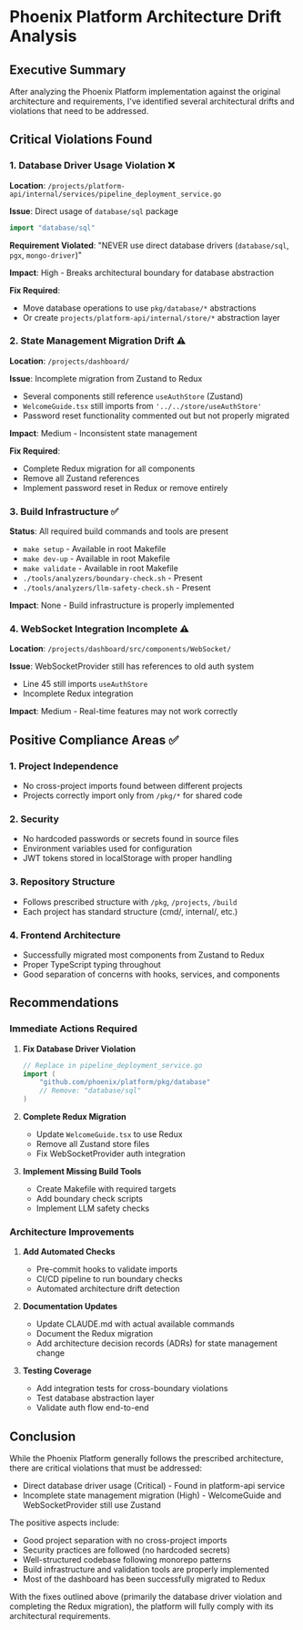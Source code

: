 # Phoenix Platform Architecture Drift Analysis

## Executive Summary

After analyzing the Phoenix Platform implementation against the original architecture and requirements, I've identified several architectural drifts and violations that need to be addressed.

## Critical Violations Found

### 1. Database Driver Usage Violation ❌

**Location**: `/projects/platform-api/internal/services/pipeline_deployment_service.go`

**Issue**: Direct usage of `database/sql` package
```go
import "database/sql"
```

**Requirement Violated**: "NEVER use direct database drivers (`database/sql`, `pgx`, `mongo-driver`)"

**Impact**: High - Breaks architectural boundary for database abstraction

**Fix Required**: 
- Move database operations to use `pkg/database/*` abstractions
- Or create `projects/platform-api/internal/store/*` abstraction layer

### 2. State Management Migration Drift ⚠️

**Location**: `/projects/dashboard/`

**Issue**: Incomplete migration from Zustand to Redux
- Several components still reference `useAuthStore` (Zustand)
- `WelcomeGuide.tsx` still imports from `'../../store/useAuthStore'`
- Password reset functionality commented out but not properly migrated

**Impact**: Medium - Inconsistent state management

**Fix Required**:
- Complete Redux migration for all components
- Remove all Zustand references
- Implement password reset in Redux or remove entirely

### 3. Build Infrastructure ✅

**Status**: All required build commands and tools are present
- `make setup` - Available in root Makefile
- `make dev-up` - Available in root Makefile  
- `make validate` - Available in root Makefile
- `./tools/analyzers/boundary-check.sh` - Present
- `./tools/analyzers/llm-safety-check.sh` - Present

**Impact**: None - Build infrastructure is properly implemented

### 4. WebSocket Integration Incomplete ⚠️

**Location**: `/projects/dashboard/src/components/WebSocket/`

**Issue**: WebSocketProvider still has references to old auth system
- Line 45 still imports `useAuthStore`
- Incomplete Redux integration

**Impact**: Medium - Real-time features may not work correctly

## Positive Compliance Areas ✅

### 1. Project Independence
- No cross-project imports found between different projects
- Projects correctly import only from `/pkg/*` for shared code

### 2. Security
- No hardcoded passwords or secrets found in source files
- Environment variables used for configuration
- JWT tokens stored in localStorage with proper handling

### 3. Repository Structure
- Follows prescribed structure with `/pkg`, `/projects`, `/build`
- Each project has standard structure (cmd/, internal/, etc.)

### 4. Frontend Architecture
- Successfully migrated most components from Zustand to Redux
- Proper TypeScript typing throughout
- Good separation of concerns with hooks, services, and components

## Recommendations

### Immediate Actions Required

1. **Fix Database Driver Violation**
   ```go
   // Replace in pipeline_deployment_service.go
   import (
       "github.com/phoenix/platform/pkg/database"
       // Remove: "database/sql"
   )
   ```

2. **Complete Redux Migration**
   - Update `WelcomeGuide.tsx` to use Redux
   - Remove all Zustand store files
   - Fix WebSocketProvider auth integration

3. **Implement Missing Build Tools**
   - Create Makefile with required targets
   - Add boundary check scripts
   - Implement LLM safety checks

### Architecture Improvements

1. **Add Automated Checks**
   - Pre-commit hooks to validate imports
   - CI/CD pipeline to run boundary checks
   - Automated architecture drift detection

2. **Documentation Updates**
   - Update CLAUDE.md with actual available commands
   - Document the Redux migration
   - Add architecture decision records (ADRs) for state management change

3. **Testing Coverage**
   - Add integration tests for cross-boundary violations
   - Test database abstraction layer
   - Validate auth flow end-to-end

## Conclusion

While the Phoenix Platform generally follows the prescribed architecture, there are critical violations that must be addressed:
- Direct database driver usage (Critical) - Found in platform-api service
- Incomplete state management migration (High) - WelcomeGuide and WebSocketProvider still use Zustand

The positive aspects include:
- Good project separation with no cross-project imports
- Security practices are followed (no hardcoded secrets)
- Well-structured codebase following monorepo patterns
- Build infrastructure and validation tools are properly implemented
- Most of the dashboard has been successfully migrated to Redux

With the fixes outlined above (primarily the database driver violation and completing the Redux migration), the platform will fully comply with its architectural requirements.